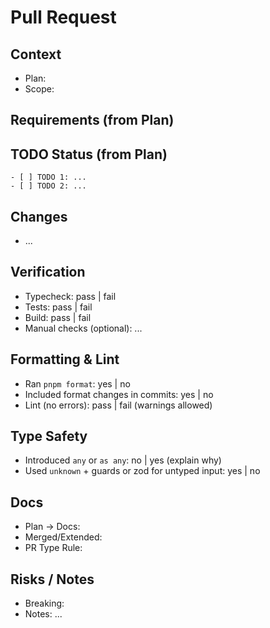 # Pull Request

## Context

- Plan: <!-- plan/<file>.md 또는 docs/<file>.md (승격 후) 링크 -->
- Scope: <!-- 예: packages/core, apps/gui 등 -->

## Requirements (from Plan)

<!-- 계획서의 성공 조건/요구사항 요약 3~5줄 -->

## TODO Status (from Plan)

<!-- 계획서의 TODO를 그대로 붙여넣고 완료 항목 체크 표시 -->

```
- [ ] TODO 1: ...
- [ ] TODO 2: ...
```

## Changes

<!-- 핵심 변경 사항 3~7개 불릿 -->

- ...

## Verification

<!-- pass/fail 유무만 간단히 기입 (출력 로그/세부 결과는 첨부 금지) -->

- Typecheck: pass | fail
- Tests: pass | fail
- Build: pass | fail
- Manual checks (optional): ...

## Formatting & Lint

- Ran `pnpm format`: yes | no
- Included format changes in commits: yes | no
- Lint (no errors): pass | fail (warnings allowed)

## Type Safety

- Introduced `any` or `as any`: no | yes (explain why)
- Used `unknown` + guards or zod for untyped input: yes | no

## Docs

<!-- 계획서 승격/병합 여부와 경로. PR 유형별 원칙 적용: Feature/Fix는 문서 필수 갱신, Refactor/Perf/Chore는 외부 인터페이스 불변 시 생략 가능 -->

- Plan → Docs: <!-- yes/no, 경로 기입 -->
- Merged/Extended: <!-- 관련 docs 경로들 -->
- PR Type Rule: <!-- feature/fix require docs update | refactor no external change -->

## Risks / Notes

<!-- 브레이킹 변경, 마이그레이션, 알려진 제한, 추후 작업 -->

- Breaking: <!-- yes/no + 간단 설명 -->
- Notes: ...
